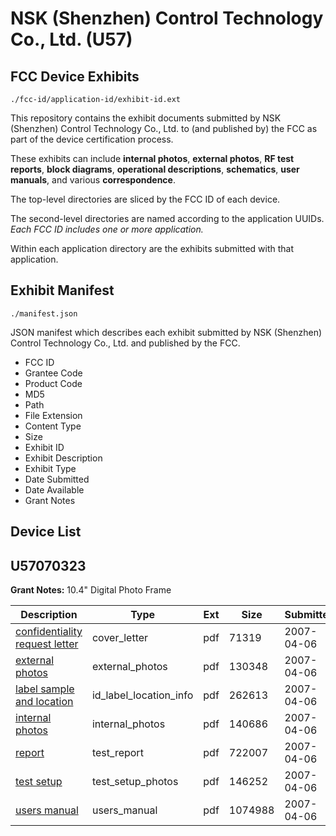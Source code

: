 # NSK (Shenzhen) Control Technology Co., Ltd. (U57)
## FCC Device Exhibits

```
./fcc-id/application-id/exhibit-id.ext
```

This repository contains the exhibit documents submitted by NSK (Shenzhen) Control Technology Co., Ltd. to (and published by) the FCC as part of the device certification process.

These exhibits can include **internal photos**, **external photos**, **RF test reports**, **block diagrams**, **operational descriptions**, **schematics**, **user manuals**, and various **correspondence**.

The top-level directories are sliced by the FCC ID of each device.

The second-level directories are named according to the application UUIDs. *Each FCC ID includes one or more application.*

Within each application directory are the exhibits submitted with that application. 

## Exhibit Manifest

```
./manifest.json
```

JSON manifest which describes each exhibit submitted by NSK (Shenzhen) Control Technology Co., Ltd. and published by the FCC.

- FCC ID
- Grantee Code
- Product Code
- MD5
- Path
- File Extension
- Content Type
- Size
- Exhibit ID
- Exhibit Description
- Exhibit Type
- Date Submitted
- Date Available
- Grant Notes

## Device List
## U57070323
**Grant Notes:** 10.4" Digital Photo Frame

| Description | Type | Ext | Size | Submitted | Available |
| ----------- | ---- | --- | ---- | --------- | --------- |
| [confidentiality request letter](U57070323/0759101cdcff839e47052052ad7a86c0/777991.pdf) | cover_letter | pdf | 71319 | 2007-04-06 | 2007-04-09 |
| [external photos](U57070323/0759101cdcff839e47052052ad7a86c0/777999.pdf) | external_photos | pdf | 130348 | 2007-04-06 | 2007-04-09 |
| [label sample and location](U57070323/0759101cdcff839e47052052ad7a86c0/777998.pdf) | id_label_location_info | pdf | 262613 | 2007-04-06 | 2007-04-09 |
| [internal photos](U57070323/0759101cdcff839e47052052ad7a86c0/777997.pdf) | internal_photos | pdf | 140686 | 2007-04-06 | 2007-04-09 |
| [report](U57070323/0759101cdcff839e47052052ad7a86c0/777996.pdf) | test_report | pdf | 722007 | 2007-04-06 | 2007-04-09 |
| [test setup](U57070323/0759101cdcff839e47052052ad7a86c0/777994.pdf) | test_setup_photos | pdf | 146252 | 2007-04-06 | 2007-04-09 |
| [users manual](U57070323/0759101cdcff839e47052052ad7a86c0/777992.pdf) | users_manual | pdf | 1074988 | 2007-04-06 | 2007-04-09 |
